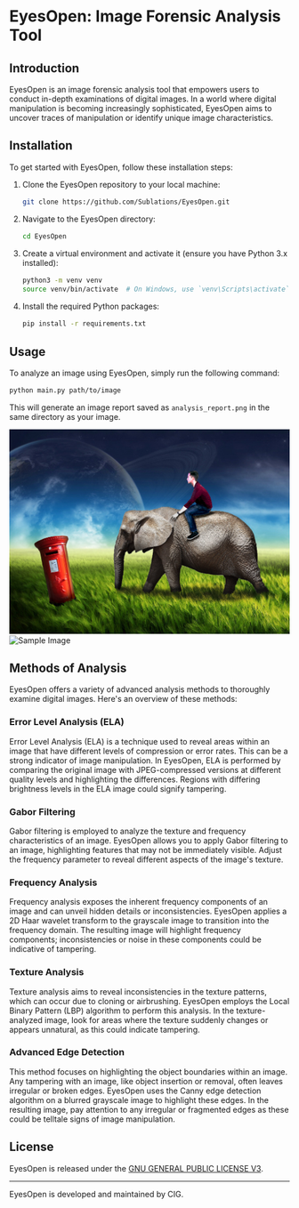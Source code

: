 # EyesOpen: Image Forensic Analysis Tool

## Introduction

EyesOpen is an image forensic analysis tool that empowers users to conduct in-depth examinations of digital images. In a world where digital manipulation is becoming increasingly sophisticated, EyesOpen aims to uncover traces of manipulation or identify unique image characteristics.

## Installation

To get started with EyesOpen, follow these installation steps:

1. Clone the EyesOpen repository to your local machine:

   ```bash
   git clone https://github.com/Sublations/EyesOpen.git
   ```

2. Navigate to the EyesOpen directory:

   ```bash
   cd EyesOpen
   ```

3. Create a virtual environment and activate it (ensure you have Python 3.x installed):

   ```bash
   python3 -m venv venv
   source venv/bin/activate  # On Windows, use `venv\Scripts\activate`
   ```

4. Install the required Python packages:

   ```bash
   pip install -r requirements.txt
   ```

## Usage

To analyze an image using EyesOpen, simply run the following command:

```bash
python main.py path/to/image
```

This will generate an image report saved as `analysis_report.png` in the same directory as your image.

![Sample Image](sample.jpg)
![Sample Image](analysis_report.png)

## Methods of Analysis

EyesOpen offers a variety of advanced analysis methods to thoroughly examine digital images. Here's an overview of these methods:

### Error Level Analysis (ELA)

Error Level Analysis (ELA) is a technique used to reveal areas within an image that have different levels of compression or error rates. This can be a strong indicator of image manipulation. In EyesOpen, ELA is performed by comparing the original image with JPEG-compressed versions at different quality levels and highlighting the differences. Regions with differing brightness levels in the ELA image could signify tampering.

### Gabor Filtering

Gabor filtering is employed to analyze the texture and frequency characteristics of an image. EyesOpen allows you to apply Gabor filtering to an image, highlighting features that may not be immediately visible. Adjust the frequency parameter to reveal different aspects of the image's texture.

### Frequency Analysis

Frequency analysis exposes the inherent frequency components of an image and can unveil hidden details or inconsistencies. EyesOpen applies a 2D Haar wavelet transform to the grayscale image to transition into the frequency domain. The resulting image will highlight frequency components; inconsistencies or noise in these components could be indicative of tampering.

### Texture Analysis

Texture analysis aims to reveal inconsistencies in the texture patterns, which can occur due to cloning or airbrushing. EyesOpen employs the Local Binary Pattern (LBP) algorithm to perform this analysis. In the texture-analyzed image, look for areas where the texture suddenly changes or appears unnatural, as this could indicate tampering.

### Advanced Edge Detection

This method focuses on highlighting the object boundaries within an image. Any tampering with an image, like object insertion or removal, often leaves irregular or broken edges. EyesOpen uses the Canny edge detection algorithm on a blurred grayscale image to highlight these edges. In the resulting image, pay attention to any irregular or fragmented edges as these could be telltale signs of image manipulation.

## License

EyesOpen is released under the [GNU GENERAL PUBLIC LICENSE V3](LICENSE).

---

EyesOpen is developed and maintained by CIG.
